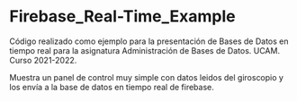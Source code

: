 # Firebase_Real-Time_Example
Código realizado como ejemplo para la presentación de Bases de Datos en tiempo real para la asignatura Administración de Bases de Datos. UCAM. Curso 2021-2022.

Muestra un panel de control muy simple con datos leidos del giroscopio y los envía a la base de datos en tiempo real de firebase.
